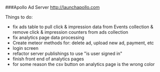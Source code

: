 ###Apollo Ad Server
http://launchapollo.com

Things to do:
 - fix ads table to pull click & impression data from Events collection & remove click & impression counters from ads collection
 - fix analytics page data processing
 - Create meteor methods for: delete ad, upload new ad, payment, etc
 - login screen
 - refactor server publishings to use "is user signed in"
 - finish front end of analytics pages
 - for some reason the csv button on analytics page is the wrong color
